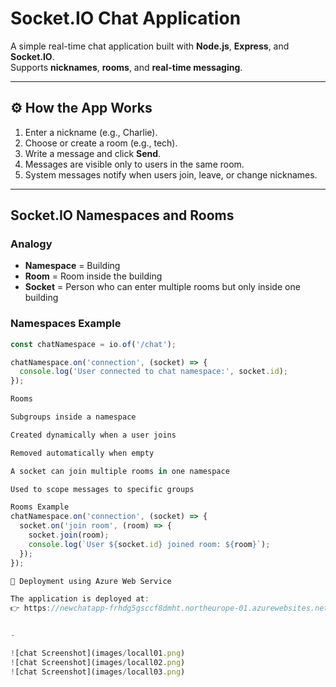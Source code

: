 # Socket.IO Chat Application

A simple real-time chat application built with **Node.js**, **Express**, and **Socket.IO**.  
Supports **nicknames**, **rooms**, and **real-time messaging**.

---

## ⚙️ How the App Works

1. Enter a nickname (e.g., Charlie).  
2. Choose or create a room (e.g., tech).  
3. Write a message and click **Send**.  
4. Messages are visible only to users in the same room.  
5. System messages notify when users join, leave, or change nicknames.  

---

## Socket.IO Namespaces and Rooms

### Analogy
- **Namespace** = Building  
- **Room** = Room inside the building  
- **Socket** = Person who can enter multiple rooms but only inside one building  

### Namespaces Example

```js
const chatNamespace = io.of('/chat');

chatNamespace.on('connection', (socket) => {
  console.log('User connected to chat namespace:', socket.id);
});

Rooms

Subgroups inside a namespace

Created dynamically when a user joins

Removed automatically when empty

A socket can join multiple rooms in one namespace

Used to scope messages to specific groups

Rooms Example
chatNamespace.on('connection', (socket) => {
  socket.on('join room', (room) => {
    socket.join(room);
    console.log(`User ${socket.id} joined room: ${room}`);
  });
});

🚀 Deployment using Azure Web Service

The application is deployed at:
👉 https://newchatapp-frhdg5gsccf8dmht.northeurope-01.azurewebsites.net/


-

![chat Screenshot](images/locall01.png)  
![chat Screenshot](images/locall02.png)  
![chat Screenshot](images/locall03.png) 